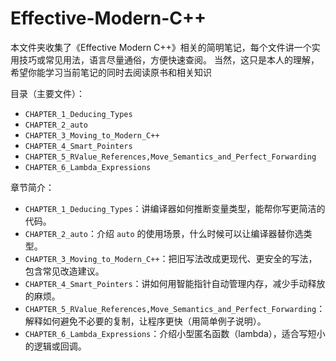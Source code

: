 # Effective-Modern-C++

本文件夹收集了《Effective Modern C++》相关的简明笔记，每个文件讲一个实用技巧或常见用法，语言尽量通俗，方便快速查阅。
当然，这只是本人的理解，希望你能学习当前笔记的同时去阅读原书和相关知识

目录（主要文件）：

- `CHAPTER_1_Deducing_Types`
- `CHAPTER_2_auto`
- `CHAPTER_3_Moving_to_Modern_C++`
- `CHAPTER_4_Smart_Pointers`
- `CHAPTER_5_RValue_References,Move_Semantics_and_Perfect_Forwarding`
- `CHAPTER_6_Lambda_Expressions`

章节简介：

- `CHAPTER_1_Deducing_Types`：讲编译器如何推断变量类型，能帮你写更简洁的代码。
- `CHAPTER_2_auto`：介绍 `auto` 的使用场景，什么时候可以让编译器替你选类型。
- `CHAPTER_3_Moving_to_Modern_C++`：把旧写法改成更现代、更安全的写法，包含常见改造建议。
- `CHAPTER_4_Smart_Pointers`：讲如何用智能指针自动管理内存，减少手动释放的麻烦。
- `CHAPTER_5_RValue_References,Move_Semantics_and_Perfect_Forwarding`：解释如何避免不必要的复制，让程序更快（用简单例子说明）。
- `CHAPTER_6_Lambda_Expressions`：介绍小型匿名函数（lambda），适合写短小的逻辑或回调。

